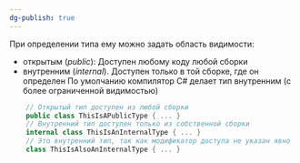 ```yaml
---
dg-publish: true
---
```


При определении типа ему можно задать область видимости:
- открытым (*public*):
Доступен любому коду любой сборки
- внутренним (*internal*). 
Доступен только в той сборке, где он определен
По умолчанию компилятор C# делает тип внутренним (с более ограниченной видимостью)

```csharp
	// Открытый тип доступен из любой сборки
	public class ThisIsAPublicType { ... }
	// Внутренний тип доступен только из собственной сборки
	internal class ThisIsAnInternalType { ... }
	// Это внутренний тип, так как модификатор доступа не указан явно
	class ThisIsAlsoAnInternalType { ... }
```